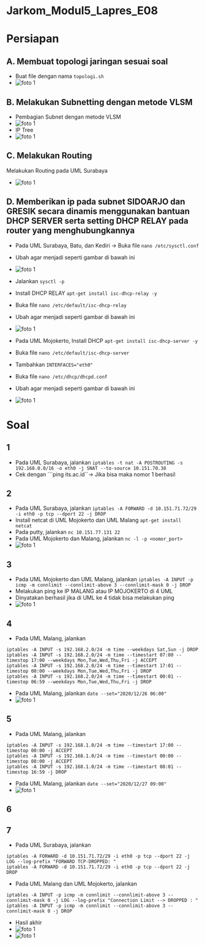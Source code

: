 # Jarkom_Modul5_Lapres_E08

# Persiapan
## A. Membuat topologi jaringan sesuai soal
- Buat file dengan nama ```topologi.sh```
- ![foto 1](img5/A.jpg)

## B. Melakukan Subnetting dengan metode VLSM
- Pembagian Subnet dengan metode VLSM
- ![foto 1](img5/B1.jpg)
- IP Tree
- ![foto 1](img5/B2.jpg)

## C. Melakukan Routing
Melakukan Routing pada UML Surabaya
- ![foto 1](img5/C.jpg)

## D. Memberikan ip pada subnet SIDOARJO dan GRESIK secara dinamis menggunakan bantuan DHCP SERVER serta setting DHCP RELAY pada router yang menghubungkannya
- Pada UML Surabaya, Batu, dan Kediri -> Buka file ```nano /etc/sysctl.conf```
- Ubah agar menjadi seperti gambar di bawah ini
- ![foto 1](img5/D1.jpg)
- Jalankan ```sysctl -p```
- Install DHCP RELAY ```apt-get install isc-dhcp-relay -y```
- Buka file ```nano /etc/default/isc-dhcp-relay```
- Ubah agar menjadi seperti gambar di bawah ini
- ![foto 1](img5/D3.jpg)

- Pada UML Mojokerto, Install DHCP ```apt-get install isc-dhcp-server -y```
- Buka file ```nano /etc/default/isc-dhcp-server```
- Tambahkan ```INTERFACES="eth0"```
- Buka file ```nano /etc/dhcp/dhcpd.conf```
- Ubah agar menjadi seperti gambar di bawah ini
- ![foto 1](img5/D2.jpg)

# Soal
## 1
- Pada UML Surabaya, jalankan ```iptables -t nat -A POSTROUTING -s 192.168.0.0/16 -o eth0 -j SNAT --to-source 10.151.70.38```
- Cek dengan ```ping its.ac.id``-> Jika bisa maka nomor 1 berhasil

## 2
- Pada UML Surabaya, jalankan ```iptables -A FORWARD -d 10.151.71.72/29 -i eth0 -p tcp --dport 22 -j DROP```
- Install netcat di UML Mojokerto dan UML Malang ```apt-get install netcat```
- Pada putty, jalankan ```nc 10.151.77.131 22```
- Pada UML Mojokerto dan Malang, jalankan ```nc -l -p <nomor_port>```
- ![foto 1](img5/2.jpg)

## 3
- Pada UML Mojokerto dan UML Malang, jalankan ```iptables -A INPUT -p icmp -m connlimit --connlimit-above 3 --connlimit-mask 0 -j DROP```
- Melakukan ping ke IP MALANG atau IP MOJOKERTO di 4 UML
- Dinyatakan berhasil jika di UML ke 4 tidak bisa melakukan ping
- ![foto 1](img5/3.jpg)

## 4
- Pada UML Malang, jalankan
```
iptables -A INPUT -s 192.168.2.0/24 -m time --weekdays Sat,Sun -j DROP
iptables -A INPUT -s 192.168.2.0/24 -m time --timestart 07:00 --timestop 17:00 --weekdays Mon,Tue,Wed,Thu,Fri -j ACCEPT 
iptables -A INPUT -s 192.168.2.0/24 -m time --timestart 17:01 --timestop 00:00 --weekdays Mon,Tue,Wed,Thu,Fri -j DROP
iptables -A INPUT -s 192.168.2.0/24 -m time --timestart 00:01 --timestop 06:59 --weekdays Mon,Tue,Wed,Thu,Fri -j DROP
```
- Pada UML Malang, jalankan ```date --set="2020/12/26 06:00"```
- ![foto 1](img5/4.jpg)

## 5
- Pada UML Malang, jalankan
```
iptables -A INPUT -s 192.168.1.0/24 -m time --timestart 17:00 --timestop 00:00 -j ACCEPT 
iptables -A INPUT -s 192.168.1.0/24 -m time --timestart 00:00 --timestop 08:00 -j ACCEPT
iptables -A INPUT -s 192.168.1.0/24 -m time --timestart 08:01 --timestop 16:59 -j DROP
```
- Pada UML Malang, jalankan ```date --set="2020/12/27 09:00"```
- ![foto 1](img5/5.jpg)

## 6

## 7
- Pada UML Surabaya, jalankan
```
iptables -A FORWARD -d 10.151.71.72/29 -i eth0 -p tcp --dport 22 -j LOG --log-prefix "FORWARD TCP-DROPPED: "
iptables -A FORWARD -d 10.151.71.72/29 -i eth0 -p tcp --dport 22 -j DROP
```
- Pada UML Malang dan UML Mojokerto, jalankan
```
iptables -A INPUT -p icmp -m connlimit --connlimit-above 3 --connlimit-mask 0 -j LOG --log-prefix "Connection Limit --> DROPPED : "
iptables -A INPUT -p icmp -m connlimit --connlimit-above 3 --connlimit-mask 0 -j DROP
```
- Hasil akhir
- ![foto 1](img5/7A.jpg)
- ![foto 1](img5/7B.jpg)
